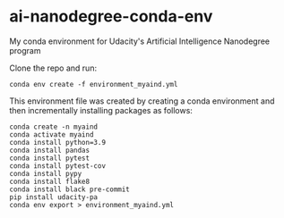# ai-nanodegree-conda-env
My conda environment for Udacity's Artificial Intelligence Nanodegree program

Clone the repo and run:

    conda env create -f environment_myaind.yml

This environment file was created by creating a conda environment and then incrementally installing packages as follows:

    conda create -n myaind
    conda activate myaind
    conda install python=3.9
    conda install pandas
    conda install pytest
    conda install pytest-cov
    conda install pypy
    conda install flake8 
    conda install black pre-commit
    pip install udacity-pa
    conda env export > environment_myaind.yml